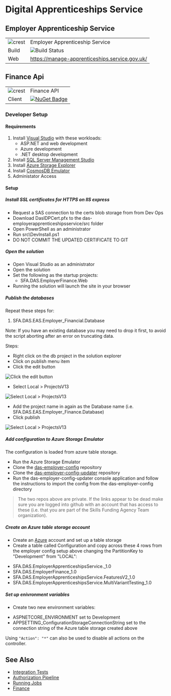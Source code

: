 # Digital Apprenticeships Service

## Employer Apprenticeship Service

|               |               |
| ------------- | ------------- |
|![crest](https://assets.publishing.service.gov.uk/government/assets/crests/org_crest_27px-916806dcf065e7273830577de490d5c7c42f36ddec83e907efe62086785f24fb.png)|Employer Apprenticeship Service|
| Build | ![Build Status](https://sfa-gov-uk.visualstudio.com/_apis/public/build/definitions/c39e0c0b-7aff-4606-b160-3566f3bbce23/101/badge) |
| Web  | https://manage-apprenticeships.service.gov.uk/  |

## Finance Api

|               |               |
| ------------- | ------------- |
|![crest](https://assets.publishing.service.gov.uk/government/assets/crests/org_crest_27px-916806dcf065e7273830577de490d5c7c42f36ddec83e907efe62086785f24fb.png)| Finance API |
| Client  | [![NuGet Badge](https://buildstats.info/nuget/SFA.DAS.EmployerFinance.Api.Client)](https://www.nuget.org/packages/SFA.DAS.EmployerFinance.Api.Client)  |


### Developer Setup

#### Requirements

1. Install [Visual Studio] with these workloads:
    - ASP.NET and web development
    - Azure development
    - .NET desktop development
2. Install [SQL Server Management Studio]
3. Install [Azure Storage Explorer]
4. Install [CosmosDB Emulator]
5. Administator Access

#### Setup

##### Install SSL certificates for HTTPS on IIS express

- Request a SAS connection to the certs blob storage from from Dev Ops
- Download DasIDPCert.pfx to the das-employerapprenticeshipsservice/src folder
- Open PowerShell as an administrator
- Run src\DevInstall.ps1
- DO NOT COMMIT THE UPDATED CERTIFICATE TO GIT


##### Open the solution

- Open Visual Studio as an administrator
- Open the solution
- Set the following as the startup projects:
	- SFA.DAS.EmployerFinance.Web
- Running the solution will launch the site in your browser

##### Publish the databases

Repeat these steps for:

1. SFA.DAS.EAS.Employer_Financial.Database

Note: If you have an existing database you may need to drop it first, to avoid the script aborting after an error on truncating data.

Steps:

* Right click on the db project in the solution explorer
* Click on publish menu item
* Click the edit button

![Click the edit button](/docs/img/db1.PNG)

* Select Local > ProjectsV13

![Select Local > ProjectsV13](/docs/img/db2.PNG)

* Add the project name in again as the Database name (i.e. SFA.DAS.EAS.Employer_Finance.Database)
* Click publish

![Select Local > ProjectsV13](/docs/img/db3.PNG)

##### Add configuration to Azure Storage Emulator

The configuration is loaded from azure table storage.

* Run the Azure Storage Emulator
* Clone the [das-employer-config](https://github.com/SkillsFundingAgency/das-employer-config) repository
* Clone the [das-employer-config-updater](https://github.com/SkillsFundingAgency/das-employer-config-updater) repository
* Run the das-employer-config-updater console application and follow the instructions to import the config from the das-employer-config directory

> The two repos above are private. If the links appear to be dead make sure you are logged into github with an account that has access to these (i.e. that you are part of the Skills Funding Agency Team organization).

##### Create an Azure table storage account

- Create an [Azure] account and set up a table storage
- Create a table called Configuration and copy across these 4 rows from the employer config setup above changing the PartitionKey to "Development" from "LOCAL":
* SFA.DAS.EmployerApprenticeshipsService._1.0
* SFA.DAS.EmployerFinance_1.0
* SFA.DAS.EmployerApprenticeshipsService.FeaturesV2_1.0
* SFA.DAS.EmployerApprenticeshipsService.MultiVariantTesting_1.0

##### Set up enivronment variables

- Create two new environment variables:
* ASPNETCORE_ENVIRONMENT set to Development
* APPSETTING_ConfigurationStorageConnectionString set to the connection string of the Azure table storage created above
 
Using `"Action": "*"` can also be used to disable all actions on the controller.

[Azure Storage Explorer]: http://storageexplorer.com/
[Choclatey]: https://chocolatey.org
[Docker]: https://www.docker.com
[Elastic Search]: https://www.elastic.co/products/elasticsearch
[SFA.DAS.Activities]: https://github.com/SkillsFundingAgency/das-activities/blob/master/README.md
[SQL Server Management Studio]: https://docs.microsoft.com/en-us/sql/ssms/download-sql-server-management-studio-ssms
[Visual Studio]: https://www.visualstudio.com
[CosmosDB Emulator]: https://aka.ms/cosmosdb-emulator
[Azure]: https://azure.microsoft.com/en-us/

## See Also
* [Integration Tests](docs/IntegrationTesting.md "Integration Testing")
* [Authorization Pipeline](docs/AuthorizationPipeline.md "Authorization Pipeline")
* [Running Jobs](docs/Jobs/RunningJobs.md "Running Jobs")
* [Finance](docs/Finance/Index.md "Finance")
